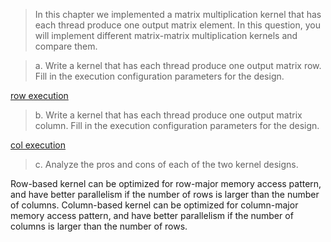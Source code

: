 > In this chapter we implemented a matrix multiplication kernel that has each thread produce one output matrix element. In this question, you will implement different matrix-matrix multiplication kernels and compare them.

> a. Write a kernel that has each thread produce one output matrix row. Fill in the execution configuration parameters for the design.

[row execution](./matrixMul_a.cu)

> b. Write a kernel that has each thread produce one output matrix column. Fill in the execution configuration parameters for the design.

[col execution](./matrixMul_b.cu)

> c. Analyze the pros and cons of each of the two kernel designs.

Row-based kernel can be optimized for row-major memory access pattern, and have better parallelism if the number of rows is larger than the number of columns. Column-based kernel can be optimized for column-major memory access pattern, and have better parallelism if the number of columns is larger than the number of rows.
